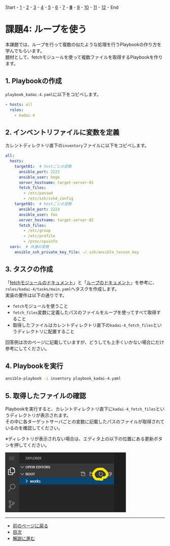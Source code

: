 Start - [1](step1.md) - [2](step2.md) - [3](step3.md) - [4](step4.md) - [5](step5.md) - [6](step6.md) - [7](step7.md) - [**8**](step8.md) - [9](step9.md) - [10](step10.md) - [11](step11.md) - [12](step12.md) - End


# 課題4: ループを使う

本課題では、ループを行って複数の似たような処理を行うPlaybookの作り方を学んでもらいます。  
題材として、fetchモジュールを使って複数ファイルを取得するPlaybookを作ります。

## 1. Playbookの作成

`playbook_kadai-4.yaml`に以下をコピペします。

```yaml
- hosts: all
  roles:
    - kadai-4
```

## 2. インベントリファイルに変数を定義

カレントディレクトリ直下の`inventory`ファイルに以下をコピペします。

```yaml
all:
  hosts:
    target01:  # hostごとの変数
      ansible_port: 2222
      ansible_user: hoge
      server_hostname: target-server-01
      fetch_files:
        - /etc/passwd
        - /etc/ssh/sshd_config
    target02:  # hostごとの変数
      ansible_port: 2223
      ansible_user: foo
      server_hostname: target-server-02
      fetch_files:
        - /etc/group
        - /etc/profile
        - /proc/cpuinfo
  vars:  # 共通の変数
    ansible_ssh_private_key_file: ~/.ssh/ansible_lesson_key
```

## 3. タスクの作成

「[fetchモジュールのドキュメント](https://docs.ansible.com/ansible/2.9_ja/modules/fetch_module.html)」と「[ループのドキュメント](https://docs.ansible.com/ansible/2.9_ja/user_guide/playbooks_loops.html)」を参考に、`roles/kadai-4/tasks/main.yaml`へタスクを作成します。  
実装の要件は以下の通りです。

* `fetch`モジュールを使うこと
* `fetch_files`変数に定義したパスのファイルをループを使ってすべて取得すること
* 取得したファイルはカレントディレクトリ直下の`kadai-4_fetch_files`というディレクトリに配置すること

回答例は次のページに記載していますが、どうしても上手くいかない場合にだけ参考にしてください。

## 4. Playbookを実行

```bash
ansible-playbook -i inventory playbook_kadai-4.yaml
```

## 5. 取得したファイルの確認

Playbookを実行すると、カレントディレクトリ直下に`kadai-4_fetch_files`というディレクトリが表示されます。  
その中に各ターゲットサーバごとの変数に記載したパスのファイルが取得されているのを確認してください。  

※ディレクトリが表示されない場合は、エディタ上の以下の位置にある更新ボタンを押してください。

![](img/refresh.png)

---

- [前のページに戻る](step7.md)
- [目次](README.md)
- [解説に進む](step8a.md)
